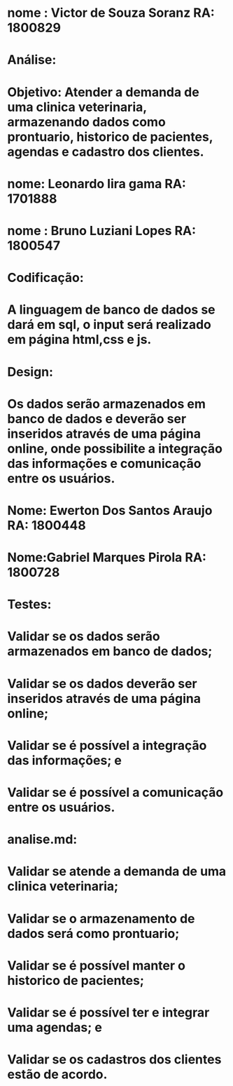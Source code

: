 # nome : Victor de Souza Soranz RA: 1800829
# Análise:
# Objetivo: Atender a demanda de uma clinica veterinaria, armazenando dados como prontuario, historico de pacientes, agendas e cadastro dos clientes.
# nome: Leonardo lira gama RA: 1701888
# nome : Bruno Luziani Lopes RA: 1800547

# Codificação:
# A linguagem de banco de dados se dará em sql, o input será realizado em página html,css e js.

# Design:
# Os dados serão armazenados em banco de dados e deverão ser inseridos através de uma página online, onde possibilite a integração das informações e comunicação entre os usuários.
# Nome: Ewerton Dos Santos Araujo RA: 1800448

# Nome:Gabriel Marques Pirola RA: 1800728
# Testes:
# Validar se os dados serão armazenados em banco de dados;
# Validar se os dados deverão ser inseridos através de uma página online;
# Validar se é possível a integração das informações; e
# Validar se é possível a comunicação entre os usuários.

# analise.md:
# Validar se atende a demanda de uma clinica veterinaria;
# Validar se o armazenamento de dados será como prontuario;
# Validar se é possível manter o historico de pacientes;
# Validar se é possível ter e integrar uma agendas; e
# Validar se os cadastros dos clientes estão de acordo.
